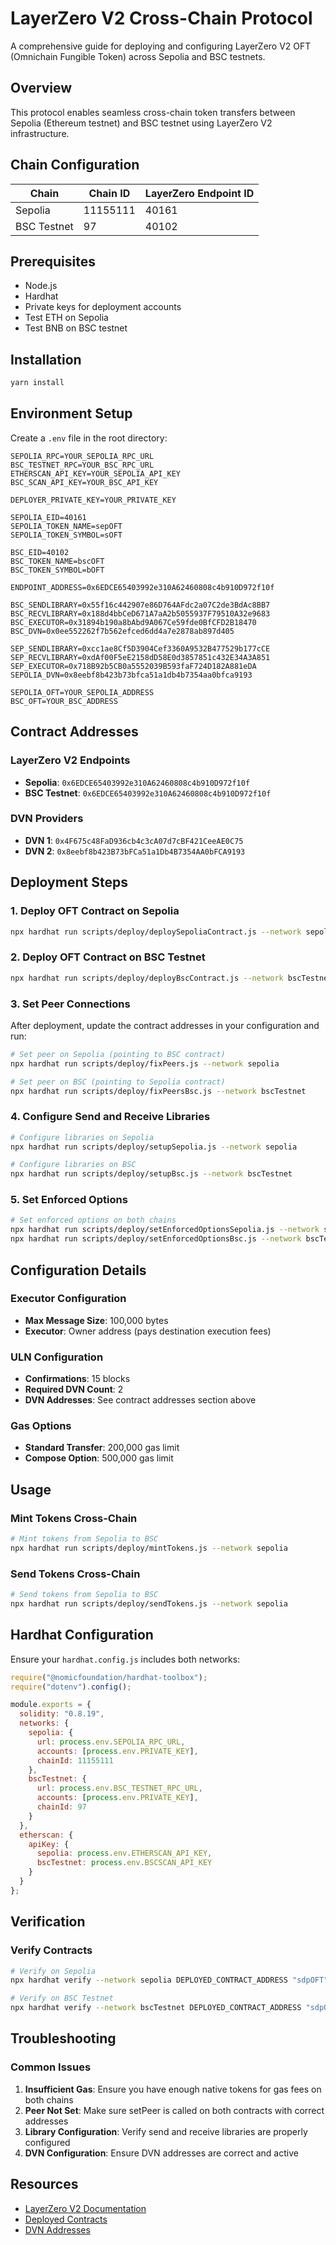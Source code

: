 # LayerZero V2 Cross-Chain Protocol

A comprehensive guide for deploying and configuring LayerZero V2 OFT (Omnichain Fungible Token) across Sepolia and BSC testnets.

## Overview

This protocol enables seamless cross-chain token transfers between Sepolia (Ethereum testnet) and BSC testnet using LayerZero V2 infrastructure.

## Chain Configuration

| Chain | Chain ID | LayerZero Endpoint ID |
|-------|----------|----------------------|
| Sepolia | 11155111 | 40161 |
| BSC Testnet | 97 | 40102 |

## Prerequisites

- Node.js
- Hardhat
- Private keys for deployment accounts
- Test ETH on Sepolia
- Test BNB on BSC testnet

## Installation

```bash
yarn install
```

## Environment Setup

Create a `.env` file in the root directory:

```env
SEPOLIA_RPC=YOUR_SEPOLIA_RPC_URL
BSC_TESTNET_RPC=YOUR_BSC_RPC_URL
ETHERSCAN_API_KEY=YOUR_SEPOLIA_API_KEY
BSC_SCAN_API_KEY=YOUR_BSC_API_KEY

DEPLOYER_PRIVATE_KEY=YOUR_PRIVATE_KEY

SEPOLIA_EID=40161
SEPOLIA_TOKEN_NAME=sepOFT
SEPOLIA_TOKEN_SYMBOL=sOFT

BSC_EID=40102
BSC_TOKEN_NAME=bscOFT
BSC_TOKEN_SYMBOL=bOFT

ENDPOINT_ADDRESS=0x6EDCE65403992e310A62460808c4b910D972f10f

BSC_SENDLIBRARY=0x55f16c442907e86D764AFdc2a07C2de3BdAc8BB7
BSC_RECVLIBRARY=0x188d4bbCeD671A7aA2b5055937F79510A32e9683
BSC_EXECUTOR=0x31894b190a8bAbd9A067Ce59fde0BfCFD2B18470
BSC_DVN=0x0ee552262f7b562efced6dd4a7e2878ab897d405

SEP_SENDLIBRARY=0xcc1ae8Cf5D3904Cef3360A9532B477529b177cCE
SEP_RECVLIBRARY=0xdAf00F5eE2158dD58E0d3857851c432E34A3A851
SEP_EXECUTOR=0x718B92b5CB0a5552039B593faF724D182A881eDA
SEPOLIA_DVN=0x8eebf8b423b73bfca51a1db4b7354aa0bfca9193

SEPOLIA_OFT=YOUR_SEPOLIA_ADDRESS
BSC_OFT=YOUR_BSC_ADDRESS
```

## Contract Addresses

### LayerZero V2 Endpoints
- **Sepolia**: `0x6EDCE65403992e310A62460808c4b910D972f10f`
- **BSC Testnet**: `0x6EDCE65403992e310A62460808c4b910D972f10f`

### DVN Providers
- **DVN 1**: `0x4F675c48FaD936cb4c3cA07d7cBF421CeeAE0C75`
- **DVN 2**: `0x8eebf8b423B73bFCa51a1Db4B7354AA0bFCA9193`

## Deployment Steps

### 1. Deploy OFT Contract on Sepolia

```bash
npx hardhat run scripts/deploy/deploySepoliaContract.js --network sepolia
```

### 2. Deploy OFT Contract on BSC Testnet

```bash
npx hardhat run scripts/deploy/deployBscContract.js --network bscTestnet
```

### 3. Set Peer Connections

After deployment, update the contract addresses in your configuration and run:

```bash
# Set peer on Sepolia (pointing to BSC contract)
npx hardhat run scripts/deploy/fixPeers.js --network sepolia

# Set peer on BSC (pointing to Sepolia contract)
npx hardhat run scripts/deploy/fixPeersBsc.js --network bscTestnet
```

### 4. Configure Send and Receive Libraries

```bash
# Configure libraries on Sepolia
npx hardhat run scripts/deploy/setupSepolia.js --network sepolia

# Configure libraries on BSC
npx hardhat run scripts/deploy/setupBsc.js --network bscTestnet
```

### 5. Set Enforced Options

```bash
# Set enforced options on both chains
npx hardhat run scripts/deploy/setEnforcedOptionsSepolia.js --network sepolia
npx hardhat run scripts/deploy/setEnforcedOptionsBsc.js --network bscTestnet
```

## Configuration Details

### Executor Configuration
- **Max Message Size**: 100,000 bytes
- **Executor**: Owner address (pays destination execution fees)

### ULN Configuration
- **Confirmations**: 15 blocks
- **Required DVN Count**: 2
- **DVN Addresses**: See contract addresses section above

### Gas Options
- **Standard Transfer**: 200,000 gas limit
- **Compose Option**: 500,000 gas limit

## Usage

### Mint Tokens Cross-Chain

```bash
# Mint tokens from Sepolia to BSC
npx hardhat run scripts/deploy/mintTokens.js --network sepolia
```

### Send Tokens Cross-Chain

```bash
# Send tokens from Sepolia to BSC
npx hardhat run scripts/deploy/sendTokens.js --network sepolia
```

## Hardhat Configuration

Ensure your `hardhat.config.js` includes both networks:

```javascript
require("@nomicfoundation/hardhat-toolbox");
require("dotenv").config();

module.exports = {
  solidity: "0.8.19",
  networks: {
    sepolia: {
      url: process.env.SEPOLIA_RPC_URL,
      accounts: [process.env.PRIVATE_KEY],
      chainId: 11155111
    },
    bscTestnet: {
      url: process.env.BSC_TESTNET_RPC_URL,
      accounts: [process.env.PRIVATE_KEY],
      chainId: 97
    }
  },
  etherscan: {
    apiKey: {
      sepolia: process.env.ETHERSCAN_API_KEY,
      bscTestnet: process.env.BSCSCAN_API_KEY
    }
  }
};
```

## Verification

### Verify Contracts

```bash
# Verify on Sepolia
npx hardhat verify --network sepolia DEPLOYED_CONTRACT_ADDRESS "sdpOFT" "sdpOFT" "0x6EDCE65403992e310A62460808c4b910D972f10f" "OWNER_ADDRESS"

# Verify on BSC Testnet
npx hardhat verify --network bscTestnet DEPLOYED_CONTRACT_ADDRESS "sdpOFT" "sdpOFT" "0x6EDCE65403992e310A62460808c4b910D972f10f" "OWNER_ADDRESS"
```

## Troubleshooting

### Common Issues

1. **Insufficient Gas**: Ensure you have enough native tokens for gas fees on both chains
2. **Peer Not Set**: Make sure setPeer is called on both contracts with correct addresses
3. **Library Configuration**: Verify send and receive libraries are properly configured
4. **DVN Configuration**: Ensure DVN addresses are correct and active


## Resources

- [LayerZero V2 Documentation](https://docs.layerzero.network/v2)
- [Deployed Contracts](https://docs.layerzero.network/v2/deployments/deployed-contracts)
- [DVN Addresses](https://docs.layerzero.network/v2/deployments/dvn-addresses)


